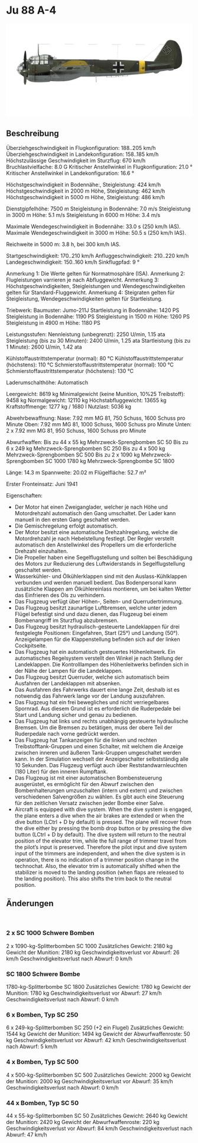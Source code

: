﻿# Ju 88 A-4

![ju88a4](../images/ju88a4.png)

## Beschreibung

Überziehgeschwindigkeit in Flugkonfiguration: 188..205 km/h
Überziehgeschwindigkeit in Landekonfiguration: 158..185 km/h
Höchstzulässige Geschwindigkeit im Sturzflug: 670 km/h
Bruchlastvielfache: 8.0 G
Kritischer Anstellwinkel in Flugkonfiguration: 21.0 °
Kritischer Anstellwinkel in Landekonfiguration: 16.6 °

Höchstgeschwindigkeit in Bodennähe:, Steigleistung: 424 km/h
Höchstgeschwindigkeit in 2000 m Höhe, Steigleistung: 462 km/h
Höchstgeschwindigkeit in 5000 m Höhe, Steigleistung: 486 km/h

Dienstgipfelhöhe: 7500 m
Steigleistung in Bodennähe: 7.0 m/s
Steigleistung in 3000 m Höhe: 5.1 m/s
Steigleistung in 6000 m Höhe: 3.4 m/s

Maximale Wendegeschwindigkeit in Bodennähe: 33.0 s (250 km/h IAS).
Maximale Wendegeschwindigkeit in 3000 m Höhe: 50.5 s (250 km/h IAS).

Reichweite in 5000 m: 3.8 h, bei 300 km/h IAS.

Startgeschwindigkeit: 170..210 km/h
Anfluggeschwindigkeit: 210..220 km/h
Landegeschwindigkeit: 150..160 km/h
Sinkflugpfad: 9 °

Anmerkung 1: Die Werte gelten für Normatmosphäre (ISA).
Anmerkung 2: Flugleistungen varrieren je nach Abfluggewicht.
Anmerkung 3: Höchstgeschwindigkeiten, Steigleistungen und Wendegeschwindigkeiten gelten für Standard-Fluggewicht.
Anmerkung 4: Steigraten gelten für Steigleistung, Wendegeschwindigkeiten gelten für Startleistung.

Triebwerk:
Baumuster: Jumo-211J
Startleistung in Bodennähe: 1420 PS
Steigleistung in Bodennähe: 1190 PS
Steigleistung in 1500 m Höhe: 1260 PS
Steigleistung in 4900 m Höhe: 1180 PS

Leistungsstufen:
Nennleistung (unbegrenzt): 2250 U/min, 1.15 ata
Steigleistung (bis zu 30 Minuten): 2400 U/min, 1.25 ata
Startleistung (bis zu 1 Minute): 2600 U/min, 1.42 ata

Kühlstoffaustrittstemperatur (normal): 80 °C
Kühlstoffaustrittstemperatur (höchstens): 110 °C
Schmierstoffaustrittstemperatur (normal): 100 °C
Schmierstoffaustrittstemperatur (höchstens): 130 °C

Laderumschalthöhe: Automatisch

Leergewicht: 8619 kg
Minimalgewicht (keine Munition, 10%25 Treibstoff): 9458 kg
Normalgewicht: 12110 kg
Höchstabfluggewicht: 13655 kg
Kraftstoffmenge: 1277 kg / 1680 l
Nutzlast: 5036 kg

Abwehrbewaffnung:
Nase: 7.92 mm MG 81, 750 Schuss, 1600 Schuss pro Minute
Oben: 7.92 mm MG 81, 1000 Schuss, 1600 Schuss pro Minute
Unten: 2 x 7.92 mm MG 81, 950 Schuss, 1600 Schuss pro Minute

Abwurfwaffen:
Bis zu 44 x 55 kg Mehrzweck-Sprengbomben SC 50
Bis zu 6 x 249 kg Mehrzweck-Sprengbomben SC 250
Bis zu 4 x 500 kg Mehrzweck-Sprengbomben SC 500
Bis zu 2 x 1090 kg Mehrzweck-Sprengbomben SC 1000
1780 kg Mehrzweck-Sprengbombe SC 1800

Länge: 14.3 m
Spannweite: 20.02 m
Flügelfläche: 52.7 m²

Erster Fronteinsatz: Juni 1941

Eigenschaften:
- Der Motor hat einen Zweiganglader, welcher je nach Höhe und Motordrehzahl automatisch den Gang umschaltet. Der Lader kann manuell in den ersten Gang geschaltet werden.
- Die Gemischregelung erfolgt automatisch.
- Der Motor besitzt eine automatische Drehzahlregelung, welche die Motordrehzahl je nach Hebelstellung festlegt. Der Regler verstellt automatisch den Anstellwinkel des Propellers um die erforderliche Drehzahl einzuhalten.
- Die Propeller haben eine Segelflugstellung und sollten bei Beschädigung des Motors zur Reduzierung des Luftwiderstands in Segelflugstellung geschaltet werden.
- Wasserkühler- und Ölkühlerklappen sind mit den Auslass-Kühlklappen verbunden und werden manuell bedient. Das Bodenpersonal kann zusätzliche Klappen am Ölkühlereinlass montieren, um bei kalten Wetter das Einfrieren des Öls zu verhindern.
- Das Flugzeug verfügt über Höhen-, Seiten- und Querrudertrimmung.
- Das Flugzeug besitzt zaunartige Luftbremsen, welche unter jedem Flügel befestigt sind und dazu dienen, das Flugzeug bei einem Bombenangriff im Sturzflug abzubremsen.
- Das Flugzeug besitzt hydraulisch-gesteuerte Landeklappen für drei festgelegte Positionen: Eingefahren, Start (25°) und Landung (50°). Anzeigelampen für die Klappenstellung befinden sich auf der linken Cockpitseite.
- Das Flugzeug hat ein automatisch gesteuertes Höhenleitwerk. Ein automatisches Regelsystem verstellt den Winkel je nach Stellung der Landeklappen. Die Kontrolllampen des Höhenleitwerks befinden sich in der Nähe der Lampen für die Landeklappen.
- Das Flugzeug besitzt Querruder, welche sich automatisch beim Ausfahren der Landeklappen mit absenken.
- Das Ausfahren des Fahrwerks dauert eine lange Zeit, deshalb ist es notwendig das Fahrwerk lange vor der Landung auszufahren.
- Das Flugzeug hat ein frei bewegliches und nicht verriegelbares Spornrad. Aus diesem Grund ist es erforderlich die Ruderpedale bei Start und Landung sicher und genau zu bedienen.
- Das Flugzeug hat links und rechts unabhängig gesteuerte hydraulische Bremsen. Um die Bremsen zu betätigen, muss der obere Teil der Ruderpedale nach vorne gedrückt werden.
- Das Flugzeug hat Tankanzeigen für die linken und rechten Treibstofftank-Gruppen und einen Schalter, mit welchem die Anzeige zwischen inneren und äußeren Tank-Gruppen umgeschaltet werden kann. In der Simulation wechselt der Anzeigeschalter selbstständig alle 10 Sekunden. Das Flugzeug verfügt auch über Reststandwarnleuchten (180 Liter) für den inneren Rumpftank.
- Das Flugzeug ist mit einer automatischen Bombensteuerung ausgerüstet, es ermöglicht für den Abwurf zwischen den Bombenhalterungen umzuschalten (intern und extern) und zwischen verschiedenen Salvengrößen zu wählen. Es gibt auch eine Steuerung für den zeitlichen Versatz zwischen jeder Bombe einer Salve.
- Aircraft is equipped with dive system. When the dive system is engaged, the plane enters a dive when the air brakes are extended or when the dive button (LCtrl + D by default) is pressed. The plane will recover from the dive either by pressing the bomb drop button or by pressing the dive button (LCtrl + D by default). The dive system will return to the neutral position of the elevator trim, while the full range of trimmer travel from the pilot’s input is preserved. Therefore the pilot input and dive system input of the trimmers are independent, and when the dive system is in operation, there is no indication of a trimmer position change in the technochat. Also, the elevator trim is automatically shifted when the stabilizer is moved to the landing position (when flaps are released to the landing position). This also shifts the trim back to the neutral position.

## Änderungen
﻿


### 2 x SC 1000 Schwere Bomben

2 x 1090-kg-Splitterbomben SC 1000
Zusätzliches Gewicht: 2180 kg
Gewicht der Munition: 2180 kg
Geschwindigkeitsverlust vor Abwurf: 26 km/h
Geschwindigkeitsverlust nach Abwurf: 0 km/h﻿


### SC 1800 Schwere Bombe

1780-kg-Splitterbombe SC 1800
Zusätzliches Gewicht: 1780 kg
Gewicht der Munition: 1780 kg
Geschwindigkeitsverlust vor Abwurf: 27 km/h
Geschwindigkeitsverlust nach Abwurf: 0 km/h﻿


### 6 x Bomben, Typ SC 250

6 x 249-kg-Splitterbomben SC 250 (+2 ein Flugel)
Zusätzliches Gewicht: 1544 kg
Gewicht der Munition: 1494 kg
Gewicht der Abwurfwaffenroste: 50 kg
Geschwindigkeitsverlust vor Abwurf: 42 km/h
Geschwindigkeitsverlust nach Abwurf: 5 km/h﻿


### 4 x Bomben, Typ SC 500

4 x 500-kg-Splitterbomben SC 500
Zusätzliches Gewicht: 2000 kg
Gewicht der Munition: 2000 kg
Geschwindigkeitsverlust vor Abwurf: 35 km/h
Geschwindigkeitsverlust nach Abwurf: 0 km/h﻿


### 44 x Bomben, Typ SC 50

44 x 55-kg-Splitterbomben SC 50
Zusätzliches Gewicht: 2640 kg
Gewicht der Munition: 2420 kg
Gewicht der Abwurfwaffenroste: 220 kg
Geschwindigkeitsverlust vor Abwurf: 84 km/h
Geschwindigkeitsverlust nach Abwurf: 47 km/h